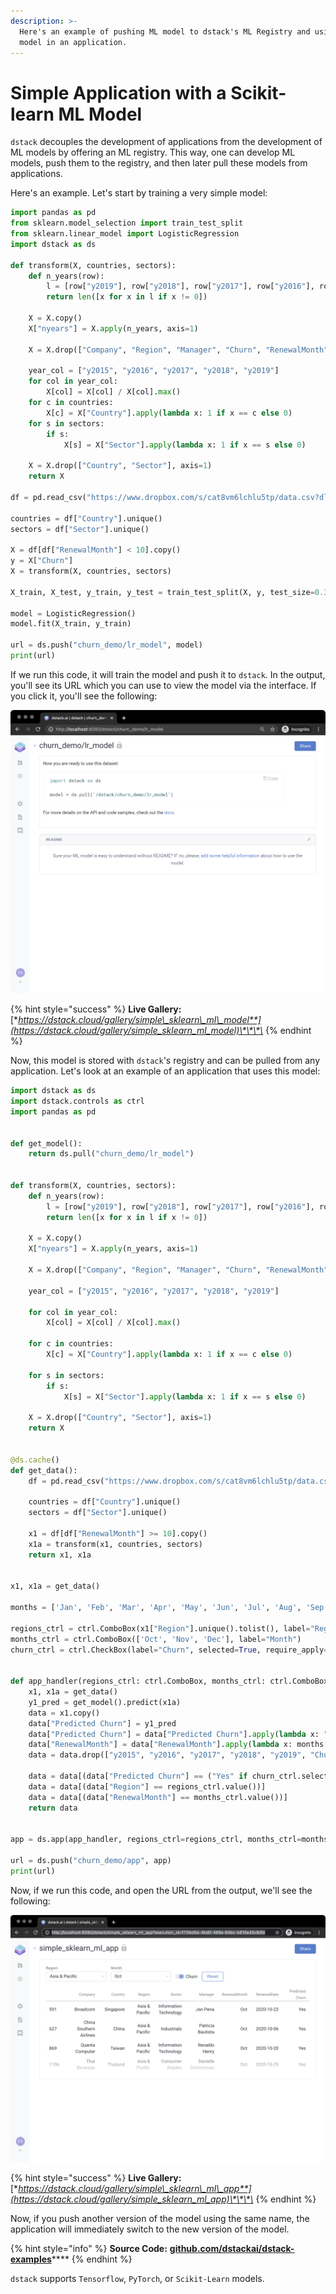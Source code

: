 ```yaml
---
description: >-
  Here's an example of pushing ML model to dstack's ML Registry and using this
  model in an application.
---
```


# Simple Application with a Scikit-learn ML Model

`dstack` decouples the development of applications from the development of ML models by offering an ML registry. This way, one can develop ML models, push them to the registry, and then later pull these models from applications. 

Here's an example. Let's start by training a very simple model:

```python
import pandas as pd
from sklearn.model_selection import train_test_split
from sklearn.linear_model import LogisticRegression
import dstack as ds

def transform(X, countries, sectors):
    def n_years(row):
        l = [row["y2019"], row["y2018"], row["y2017"], row["y2016"], row["y2015"]]
        return len([x for x in l if x != 0])
    
    X = X.copy()
    X["nyears"] = X.apply(n_years, axis=1)
    
    X = X.drop(["Company", "Region", "Manager", "Churn", "RenewalMonth", "RenewalDate"], axis=1)
    
    year_col = ["y2015", "y2016", "y2017", "y2018", "y2019"]
    for col in year_col:
        X[col] = X[col] / X[col].max()
    for c in countries:
        X[c] = X["Country"].apply(lambda x: 1 if x == c else 0)
    for s in sectors:
        if s:
            X[s] = X["Sector"].apply(lambda x: 1 if x == s else 0)
    
    X = X.drop(["Country", "Sector"], axis=1)
    return X
    
df = pd.read_csv("https://www.dropbox.com/s/cat8vm6lchlu5tp/data.csv?dl=1", index_col=0)
    
countries = df["Country"].unique()
sectors = df["Sector"].unique()

X = df[df["RenewalMonth"] < 10].copy()
y = X["Churn"]
X = transform(X, countries, sectors)

X_train, X_test, y_train, y_test = train_test_split(X, y, test_size=0.3, random_state=99)

model = LogisticRegression()
model.fit(X_train, y_train)

url = ds.push("churn_demo/lr_model", model)
print(url)
```

If we run this code, it will train the model and push it to `dstack`. In the output, you'll see its URL which you can use to view the model via the interface. If you click it, you'll see the following:

![](../.gitbook/assets/screenshot-2020-12-31-at-11.56.26.png)

{% hint style="success" %}
**Live Gallery:** [**https://dstack.cloud/gallery/simple\_sklearn\_ml\_model**](https://dstack.cloud/gallery/simple_sklearn_ml_model)\*\*\*\*
{% endhint %}

Now, this model is stored with `dstack`'s registry and can be pulled from any application. Let's look at an example of an application that uses this model:

```python
import dstack as ds
import dstack.controls as ctrl
import pandas as pd


def get_model():
    return ds.pull("churn_demo/lr_model")


def transform(X, countries, sectors):
    def n_years(row):
        l = [row["y2019"], row["y2018"], row["y2017"], row["y2016"], row["y2015"]]
        return len([x for x in l if x != 0])

    X = X.copy()
    X["nyears"] = X.apply(n_years, axis=1)

    X = X.drop(["Company", "Region", "Manager", "Churn", "RenewalMonth", "RenewalDate"], axis=1)

    year_col = ["y2015", "y2016", "y2017", "y2018", "y2019"]

    for col in year_col:
        X[col] = X[col] / X[col].max()

    for c in countries:
        X[c] = X["Country"].apply(lambda x: 1 if x == c else 0)

    for s in sectors:
        if s:
            X[s] = X["Sector"].apply(lambda x: 1 if x == s else 0)

    X = X.drop(["Country", "Sector"], axis=1)
    return X


@ds.cache()
def get_data():
    df = pd.read_csv("https://www.dropbox.com/s/cat8vm6lchlu5tp/data.csv?dl=1", index_col=0)

    countries = df["Country"].unique()
    sectors = df["Sector"].unique()

    x1 = df[df["RenewalMonth"] >= 10].copy()
    x1a = transform(x1, countries, sectors)
    return x1, x1a


x1, x1a = get_data()

months = ['Jan', 'Feb', 'Mar', 'Apr', 'May', 'Jun', 'Jul', 'Aug', 'Sep', 'Oct', 'Nov', 'Dec']

regions_ctrl = ctrl.ComboBox(x1["Region"].unique().tolist(), label="Region")
months_ctrl = ctrl.ComboBox(['Oct', 'Nov', 'Dec'], label="Month")
churn_ctrl = ctrl.CheckBox(label="Churn", selected=True, require_apply=False)


def app_handler(regions_ctrl: ctrl.ComboBox, months_ctrl: ctrl.ComboBox, churn_ctrl: ctrl.CheckBox):
    x1, x1a = get_data()
    y1_pred = get_model().predict(x1a)
    data = x1.copy()
    data["Predicted Churn"] = y1_pred
    data["Predicted Churn"] = data["Predicted Churn"].apply(lambda x: "Yes" if x == 1.0 else "No")
    data["RenewalMonth"] = data["RenewalMonth"].apply(lambda x: months[x - 1])
    data = data.drop(["y2015", "y2016", "y2017", "y2018", "y2019", "Churn"], axis=1)

    data = data[(data["Predicted Churn"] == ("Yes" if churn_ctrl.selected else "No"))]
    data = data[(data["Region"] == regions_ctrl.value())]
    data = data[(data["RenewalMonth"] == months_ctrl.value())]
    return data


app = ds.app(app_handler, regions_ctrl=regions_ctrl, months_ctrl=months_ctrl, churn_ctrl=churn_ctrl)

url = ds.push("churn_demo/app", app)
print(url)
```

Now, if we run this code, and open the URL from the output, we'll see the following:

![](../.gitbook/assets/ds_simple_sklearn_ml_app.png)

{% hint style="success" %}
**Live Gallery:** [**https://dstack.cloud/gallery/simple\_sklearn\_ml\_app**](https://dstack.cloud/gallery/simple_sklearn_ml_app)\*\*\*\*
{% endhint %}

Now, if you push another version of the model using the same name, the application will immediately switch to the new version of the model.

{% hint style="info" %}
**Source Code:** [**github.com/dstackai/dstack-examples**](https://github.com/dstackai/dstack-examples/tree/master/simple_sklearn_ml_app)\*\*\*\*
{% endhint %}

`dstack` supports `Tensorflow`, `PyTorch`, or `Scikit-Learn` models.

